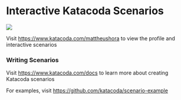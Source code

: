 # Interactive Katacoda Scenarios

[![](http://shields.katacoda.com/katacoda/mattheushora/count.svg)](https://www.katacoda.com/mattheushora "Get your profile on Katacoda.com")

Visit https://www.katacoda.com/mattheushora to view the profile and interactive scenarios

### Writing Scenarios
Visit https://www.katacoda.com/docs to learn more about creating Katacoda scenarios

For examples, visit https://github.com/katacoda/scenario-example
